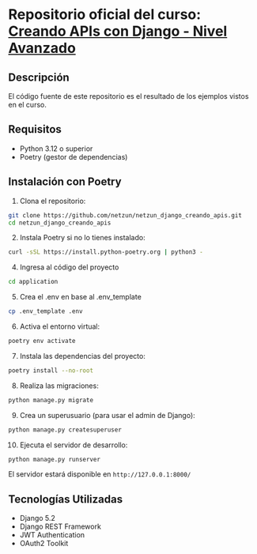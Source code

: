 # Repositorio oficial del curso: [Creando APIs con Django - Nivel Avanzado](https://netzun.com/cursos-online/creando-apis-django-nivel-avanzado?utm=carloalva)

## Descripción
El código fuente de este repositorio es el resultado de los ejemplos vistos en el curso.

## Requisitos
- Python 3.12 o superior
- Poetry (gestor de dependencias)

## Instalación con Poetry

1. Clona el repositorio:
```bash
git clone https://github.com/netzun/netzun_django_creando_apis.git
cd netzun_django_creando_apis
```

2. Instala Poetry si no lo tienes instalado:
```bash
curl -sSL https://install.python-poetry.org | python3 -
```

4. Ingresa al código del proyecto
```bash
cd application
```

5. Crea el .env en base al .env_template
```bash
cp .env_template .env
```

6. Activa el entorno virtual:
```bash
poetry env activate
```

7. Instala las dependencias del proyecto:
```bash
poetry install --no-root
```

8. Realiza las migraciones:
```bash
python manage.py migrate
```

9. Crea un superusuario (para usar el admin de Django):
```bash
python manage.py createsuperuser
```

10. Ejecuta el servidor de desarrollo:
```bash
python manage.py runserver
```

El servidor estará disponible en `http://127.0.0.1:8000/`


## Tecnologías Utilizadas
- Django 5.2
- Django REST Framework
- JWT Authentication
- OAuth2 Toolkit
